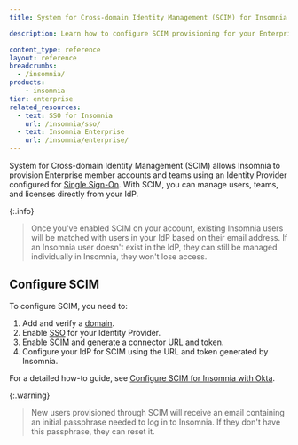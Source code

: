 ```yaml
---
title: System for Cross-domain Identity Management (SCIM) for Insomnia

description: Learn how to configure SCIM provisioning for your Enterprise account.

content_type: reference
layout: reference
breadcrumbs: 
  - /insomnia/
products:
    - insomnia
tier: enterprise
related_resources:
  - text: SSO for Insomnia
    url: /insomnia/sso/
  - text: Insomnia Enterprise
    url: /insomnia/enterprise/
---
```


System for Cross-domain Identity Management (SCIM) allows Insomnia to provision Enterprise member accounts and teams using an Identity Provider configured for [Single Sign-On](/insomnia/sso/). 
With SCIM, you can manage users, teams, and licenses directly from your IdP. 

{:.info}
> Once you've enabled SCIM on your account, existing Insomnia users will be matched with users in your IdP based on their email address. If an Insomnia user doesn't exist in the IdP, they can still be managed individually in Insomnia, they won't lose access.

## Configure SCIM

To configure SCIM, you need to:
1. Add and verify a [domain](https://app.insomnia.rest/app/enterprise/domains/list).
1. Enable [SSO](https://app.insomnia.rest/app/enterprise/sso/list) for your Identity Provider.
1. Enable [SCIM](https://app.insomnia.rest/app/enterprise/scim) and generate a connector URL and token.
1. Configure your IdP for SCIM using the URL and token generated by Insomnia.

For a detailed how-to guide, see [Configure SCIM for Insomnia with Okta](/how-to/configure-scim-for-insomnia-with-okta/).

{:.warning}
> New users provisioned through SCIM will receive an email containing an initial passphrase needed to log in to Insomnia. If they don't have this passphrase, they can reset it.
